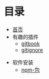 # 目录

* [首页](README.md)
* 有趣的插件
  * [gitbook](./plugin/gitbook.md)
  * [gitignore](./plugin/gitignore.md)
- 软件安装
  - [npm-包](./software/npm.md)